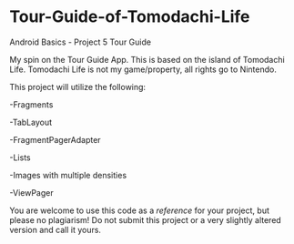 # Tour-Guide-of-Tomodachi-Life
Android Basics - Project 5 Tour Guide

My spin on the Tour Guide App. This is based on the island of Tomodachi Life. Tomodachi Life is not my game/property, all rights go to Nintendo.

This project will utilize the following:


-Fragments

-TabLayout

-FragmentPagerAdapter

-Lists

-Images with multiple densities

-ViewPager


You are welcome to use this code as a *reference* for your project, but please no plagiarism! Do not submit this project or a very slightly altered version and call it yours.
